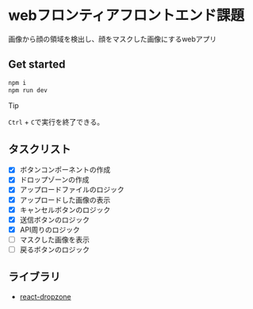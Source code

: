 # webフロンティアフロントエンド課題
画像から顔の領域を検出し、顔をマスクした画像にするwebアプリ
## Get started
```sh
npm i
npm run dev
```

> [!TIP]
> `Ctrl` + `C`で実行を終了できる。

## タスクリスト
- [x] ボタンコンポーネントの作成
- [x] ドロップゾーンの作成
- [x] アップロードファイルのロジック
- [x] アップロードした画像の表示
- [x] キャンセルボタンのロジック
- [x] 送信ボタンのロジック
- [x] API周りのロジック
- [ ] マスクした画像を表示
- [ ] 戻るボタンのロジック

## ライブラリ
- [react-dropzone](https://react-dropzone.js.org/)